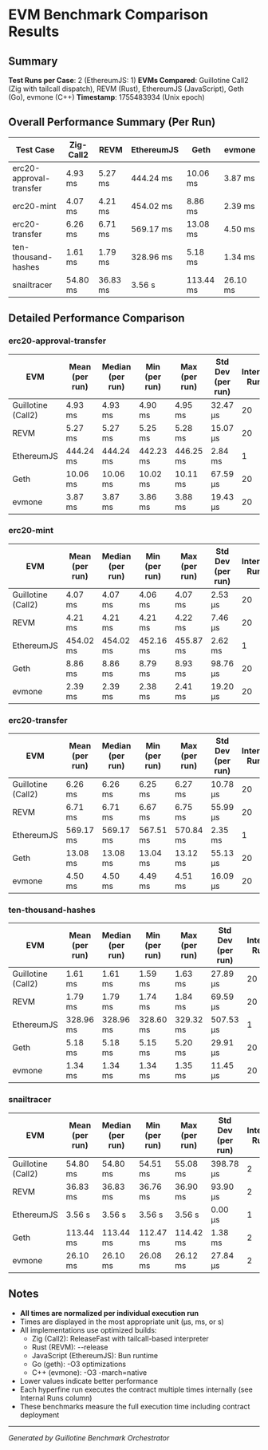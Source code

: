 # EVM Benchmark Comparison Results

## Summary

**Test Runs per Case**: 2 (EthereumJS: 1)
**EVMs Compared**: Guillotine Call2 (Zig with tailcall dispatch), REVM (Rust), EthereumJS (JavaScript), Geth (Go), evmone (C++)
**Timestamp**: 1755483934 (Unix epoch)

## Overall Performance Summary (Per Run)

| Test Case | Zig-Call2 | REVM | EthereumJS | Geth | evmone |
|-----------|-----------|------|------------|------|--------|
| erc20-approval-transfer   | 4.93 ms | 5.27 ms | 444.24 ms | 10.06 ms | 3.87 ms |
| erc20-mint                | 4.07 ms | 4.21 ms | 454.02 ms | 8.86 ms | 2.39 ms |
| erc20-transfer            | 6.26 ms | 6.71 ms | 569.17 ms | 13.08 ms | 4.50 ms |
| ten-thousand-hashes       | 1.61 ms | 1.79 ms | 328.96 ms | 5.18 ms | 1.34 ms |
| snailtracer               | 54.80 ms | 36.83 ms | 3.56 s | 113.44 ms | 26.10 ms |

## Detailed Performance Comparison

### erc20-approval-transfer

| EVM | Mean (per run) | Median (per run) | Min (per run) | Max (per run) | Std Dev (per run) | Internal Runs |
|-----|----------------|------------------|---------------|---------------|-------------------|---------------|
| Guillotine (Call2) | 4.93 ms | 4.93 ms | 4.90 ms | 4.95 ms | 32.47 μs |            20 |
| REVM        | 5.27 ms | 5.27 ms | 5.25 ms | 5.28 ms | 15.07 μs |            20 |
| EthereumJS  | 444.24 ms | 444.24 ms | 442.23 ms | 446.25 ms | 2.84 ms |             1 |
| Geth        | 10.06 ms | 10.06 ms | 10.02 ms | 10.11 ms | 67.59 μs |            20 |
| evmone      | 3.87 ms | 3.87 ms | 3.86 ms | 3.88 ms | 19.43 μs |            20 |

### erc20-mint

| EVM | Mean (per run) | Median (per run) | Min (per run) | Max (per run) | Std Dev (per run) | Internal Runs |
|-----|----------------|------------------|---------------|---------------|-------------------|---------------|
| Guillotine (Call2) | 4.07 ms | 4.07 ms | 4.06 ms | 4.07 ms | 2.53 μs |            20 |
| REVM        | 4.21 ms | 4.21 ms | 4.21 ms | 4.22 ms | 7.46 μs |            20 |
| EthereumJS  | 454.02 ms | 454.02 ms | 452.16 ms | 455.87 ms | 2.62 ms |             1 |
| Geth        | 8.86 ms | 8.86 ms | 8.79 ms | 8.93 ms | 98.76 μs |            20 |
| evmone      | 2.39 ms | 2.39 ms | 2.38 ms | 2.41 ms | 19.20 μs |            20 |

### erc20-transfer

| EVM | Mean (per run) | Median (per run) | Min (per run) | Max (per run) | Std Dev (per run) | Internal Runs |
|-----|----------------|------------------|---------------|---------------|-------------------|---------------|
| Guillotine (Call2) | 6.26 ms | 6.26 ms | 6.25 ms | 6.27 ms | 10.78 μs |            20 |
| REVM        | 6.71 ms | 6.71 ms | 6.67 ms | 6.75 ms | 55.99 μs |            20 |
| EthereumJS  | 569.17 ms | 569.17 ms | 567.51 ms | 570.84 ms | 2.35 ms |             1 |
| Geth        | 13.08 ms | 13.08 ms | 13.04 ms | 13.12 ms | 55.13 μs |            20 |
| evmone      | 4.50 ms | 4.50 ms | 4.49 ms | 4.51 ms | 16.09 μs |            20 |

### ten-thousand-hashes

| EVM | Mean (per run) | Median (per run) | Min (per run) | Max (per run) | Std Dev (per run) | Internal Runs |
|-----|----------------|------------------|---------------|---------------|-------------------|---------------|
| Guillotine (Call2) | 1.61 ms | 1.61 ms | 1.59 ms | 1.63 ms | 27.89 μs |            20 |
| REVM        | 1.79 ms | 1.79 ms | 1.74 ms | 1.84 ms | 69.59 μs |            20 |
| EthereumJS  | 328.96 ms | 328.96 ms | 328.60 ms | 329.32 ms | 507.53 μs |             1 |
| Geth        | 5.18 ms | 5.18 ms | 5.15 ms | 5.20 ms | 29.91 μs |            20 |
| evmone      | 1.34 ms | 1.34 ms | 1.34 ms | 1.35 ms | 11.45 μs |            20 |

### snailtracer

| EVM | Mean (per run) | Median (per run) | Min (per run) | Max (per run) | Std Dev (per run) | Internal Runs |
|-----|----------------|------------------|---------------|---------------|-------------------|---------------|
| Guillotine (Call2) | 54.80 ms | 54.80 ms | 54.51 ms | 55.08 ms | 398.78 μs |             2 |
| REVM        | 36.83 ms | 36.83 ms | 36.76 ms | 36.90 ms | 93.90 μs |             2 |
| EthereumJS  | 3.56 s | 3.56 s | 3.56 s | 3.56 s | 0.00 μs |             1 |
| Geth        | 113.44 ms | 113.44 ms | 112.47 ms | 114.42 ms | 1.38 ms |             2 |
| evmone      | 26.10 ms | 26.10 ms | 26.08 ms | 26.12 ms | 27.84 μs |             2 |


## Notes

- **All times are normalized per individual execution run**
- Times are displayed in the most appropriate unit (μs, ms, or s)
- All implementations use optimized builds:
  - Zig (Call2): ReleaseFast with tailcall-based interpreter
  - Rust (REVM): --release
  - JavaScript (EthereumJS): Bun runtime
  - Go (geth): -O3 optimizations
  - C++ (evmone): -O3 -march=native
- Lower values indicate better performance
- Each hyperfine run executes the contract multiple times internally (see Internal Runs column)
- These benchmarks measure the full execution time including contract deployment

---

*Generated by Guillotine Benchmark Orchestrator*

